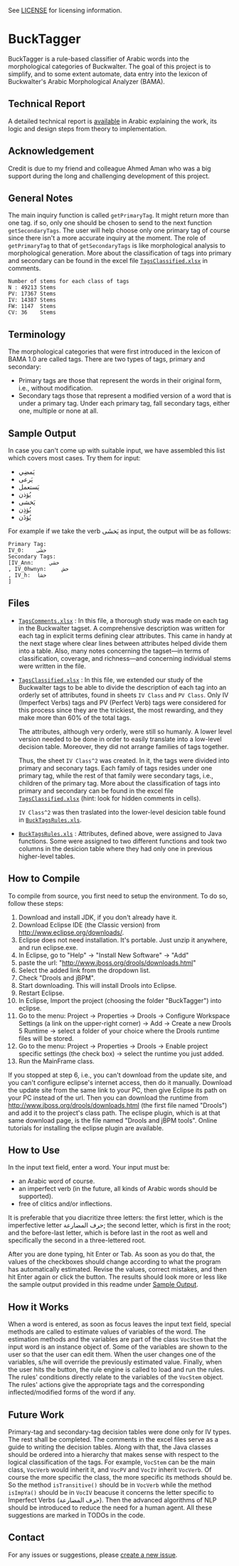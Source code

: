 See [LICENSE](LICENSE) for licensing information.

BuckTagger
==========

BuckTagger is a rule-based classifier of Arabic words into the 
morphological categories of Buckwalter.
The goal of this project is to simplify, and to some extent automate, data entry 
into the lexicon of Buckwalter's Arabic Morphological Analyzer (BAMA).

Technical Report
----------------

A detailed technical report is [available](BuckTaggerTechnicalReportArabic.pdf) in Arabic explaining the work, its logic and design steps from theory to implementation.

Acknowledgement
---------------

Credit is due to my friend and colleague Ahmed Aman who was a big support during the long and challenging development of this project.

General Notes
-------------

The main inquiry function is called `getPrimaryTag`.
It might return more than one tag. if so, only one should be chosen to 
send to the next function `getSecondaryTags`.
The user will help choose only one primary tag of course since there 
isn't a more accurate inquiry at the moment.
The role of `getPrimaryTag` to that of `getSecondaryTags` is like 
morphological analysis to morphological generation.
More about the classification of tags into primary and secondary can 
be found in the excel file [`TagsClassified.xlsx`](TagsClassified.xlsx) in comments.

	Number of stems for each class of tags
	N : 49213 Stems
	PV: 17367 Stems
	IV: 14387 Stems
	FW: 1147  Stems
	CV: 36    Stems


Terminology
-----------

The morphological categories that were first introduced in the lexicon 
of BAMA 1.0 are called tags.
There are two types of tags, primary and secondary:
- Primary tags are those that represent the words in their original 
form, i.e., without modification. 
- Secondary tags those that represent a modified version of a word 
that is under a primary tag. Under each primary tag, fall secondary 
tags, either one, multiple or none at all.

Sample Output
-------------

In case you can't come up with suitable input, we have assembled this 
list which covers most cases. Try them for input:
- يَمضِي
- يَرعى
- يَستعمل
- يُؤذن
- يَخشى
- يُؤذِن
- يُؤذَن

For example if we take the verb يَخشَى as input, the output will be as 
follows:

	Primary Tag:
	IV_0:	 خشَى
	Secondary Tags: 
	[IV_Ann:	 خشي
	, IV_0hwnyn:	 خش
	, IV_h:	 خشا
	]

Files
-----

- [`TagsComments.xlsx`](TagsComments.xlsx) :
	In this file, a thorough study was made on each tag in the 
	Buckwalter tagset. A comprehensive description was written 
	for each tag in explicit terms defining clear attributes. 
	This came in handy at the next stage where clear lines 
	between attributes helped divide them into a table.
	Also, many notes concerning the tagset&mdash;in terms of 
	classification, coverage, and richness&mdash;and concerning 
	individual stems were written in the file.

- [`TagsClassified.xlsx`](TagsClassified.xlsx) :
	In this file, we extended our study of the Buckwalter tags 
	to be able to divide the description of each tag into an 
	orderly set of attributes, found in sheets `IV Class` and 
	`PV Class`. Only IV (Imperfect Verbs) tags and PV (Perfect 
	Verb) tags were considered for this process since they are 
	the trickiest, the most rewarding, and they make more than 
	60% of the total tags.
	
	The attributes, although very orderly, were still so 
	humanly. A lower level version needed to be done in order 
	to easily translate into a low-level decision table. 
	Moreover, they did not arrange families of tags together.
	
	Thus, the sheet `IV Class^2` was created. In it, the tags 
	were divided into primary and seconary tags. Each family 
	of tags resides under one primary tag, while the rest of 
	that family were secondary tags, i.e., children of the 
	primary tag. More about the classification of tags into 
	primary and secondary can be found in the excel file 
	[`TagsClassified.xlsx`](TagsClassified.xlsx) (hint: look for hidden comments in 
	cells).
	
	`IV Class^2` was then traslated into the lower-level 
	desicion table found in [`BuckTagsRules.xls`](BuckTagger/src/main/rules/BuckTagsRules.xls). 
	
- [`BuckTagsRules.xls`](BuckTagger/src/main/rules/BuckTagsRules.xls) :
	Attributes, defined above, were assigned to Java 
	functions. Some were assigned to two different functions 
	and took two columns in the desicion table where they had 
	only one in previous higher-level tables.


How to Compile
--------------

To compile from source, you first need to setup the environment. To do 
so, follow these steps:
1. Download and install JDK, if you don't already have it.
2. Download Eclipse IDE (the Classic version) from 
http://www.eclipse.org/downloads/. 
3. Eclipse does not need installation. It's portable. Just unzip it 
anywhere, and run eclipse.exe.
4. In Eclipse, go to "Help" -> "Install New Software" -> "Add"
5. paste the url: "http://www.jboss.org/drools/downloads.html"
6. Select the added link from the dropdown list.
7. Check "Drools and jBPM".
8. Start downloading. This will install Drools into Eclipse.
9. Restart Eclipse.
10. In Eclipse, Import the project (choosing the folder "BuckTagger") 
into eclipse.
11. Go to the menu: Project -> Properties -> Drools -> Configure 
Workspace Settings (a link on the upper-right corner) -> Add -> Create 
a new Drools 5 Runtime -> select a folder of your choice where the 
Drools runtime files will be stored.
12. Go to the menu: Project -> Properties -> Drools -> Enable project 
specific settings (the check box) -> select the runtime you just added.
13. Run the MainFrame class.

If you stopped at step 6, i.e., you can't download from the update 
site, and you can't configure eclipse's internet access, then do it 
manually. Download the update site from the same link to your PC, then 
give Eclipse its path on your PC instead of the url. Then you can 
download the runtime from http://www.jboss.org/drools/downloads.html 
(the first file named "Drools") and add it to the project's class 
path. The eclispe plugin, which is at that same download page, is the file named 
"Drools and jBPM tools". Online tutorials for installing the eclipse 
plugin are available.
	
How to Use
----------

In the input text field, enter a word. Your input must be:
- an Arabic word of course.
- an imperfect verb (in the future, all kinds of Arabic words should 
be supported).
- free of clitics and/or inflections.

It is preferable that you diacritize three letters: the first letter, 
which is the imperfective letter حرف المضارعة; the second letter, 
which is first in the root; and the before-last letter, which is 
before last in the root as well and specifically the second in a 
three-lettered root.

After you are done typing, hit Enter or Tab. As soon as you do that, 
the values of the checkboxes should change according to what the 
program has automatically estimated. Revise the values, correct 
mistakes, and then hit Enter again or click the button.
The results should look more or less like the sample output provided 
in this readme under [Sample Output](#sample-output).

How it Works
------------

When a word is entered, as soon as focus leaves the input text field, 
special methods are called to estimate values of variables of the 
word. The estimation methods and the variables are part of the class 
`VocStem` that the input word is an instance object of. Some of the 
variables are shown to the user so that the user can edit them. When 
the user changes one of the variables, s/he will override the 
previously estimated value. Finally, when the user hits the button, 
the rule engine is called to load and run the rules. The rules' 
conditions directly relate to the variables of the `VocStem` object. The 
rules' actions give the appropriate tags and the corresponding 
inflected/modified forms of the word if any.

Future Work
-----------

Primary-tag and secondary-tag decision tables were done only for IV 
types. The rest shall be completed. The comments in the excel files 
serve as a guide to writing the decision tables.
Along with that, the Java classes should be ordered into a hierarchy 
that makes sense with respect to the logical classification of the 
tags. For example, `VocStem` can be the main class, `VocVerb` would 
inherit it, and `VocPV` and `VocIV` inherit `VocVerb`. Of course the more 
specific the class, the more specific its methods should be. So the 
method `isTransitive()` should be in `VocVerb` while the method `isImpYa()` 
should be in `VocIV` beacuse it concerns the letter specific to 
Imperfect Verbs (حرف المضارعة).
Then the advanced algorithms of NLP should be introduced to reduce the 
need for a human agent.
All these suggestions are marked in TODOs in the code.

Contact
-------

For any issues or suggestions, please [create a new issue](http://github.com/omarzd/BuckTagger/issues/new).
